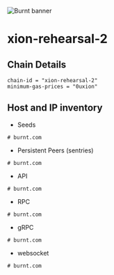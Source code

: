 ![Burnt banner](https://files.xion-testnet-1.burnt.com/banner.jpg)

# xion-rehearsal-2

## Chain Details

```
chain-id = "xion-rehearsal-2"
minimum-gas-prices = "0uxion"
```
    
## Host and IP inventory

- Seeds
```
# burnt.com
```

- Persistent Peers (sentries)
```
# burnt.com
```

- API
```
# burnt.com
```

- RPC
```
# burnt.com
```

- gRPC
```
# burnt.com
```

- websocket
```
# burnt.com
```
